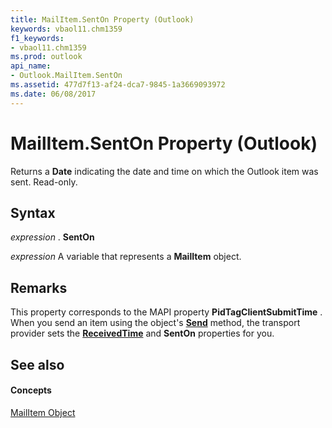```yaml
---
title: MailItem.SentOn Property (Outlook)
keywords: vbaol11.chm1359
f1_keywords:
- vbaol11.chm1359
ms.prod: outlook
api_name:
- Outlook.MailItem.SentOn
ms.assetid: 477d7f13-af24-dca7-9845-1a3669093972
ms.date: 06/08/2017
---
```



# MailItem.SentOn Property (Outlook)

Returns a  **Date** indicating the date and time on which the Outlook item was sent. Read-only.


## Syntax

 _expression_ . **SentOn**

 _expression_ A variable that represents a **MailItem** object.


## Remarks

This property corresponds to the MAPI property  **PidTagClientSubmitTime** . When you send an item using the object's **[Send](Outlook.MailItem.Send(method).md)** method, the transport provider sets the **[ReceivedTime](Outlook.MailItem.ReceivedTime.md)** and **SentOn** properties for you.


## See also


#### Concepts


[MailItem Object](Outlook.MailItem.md)

